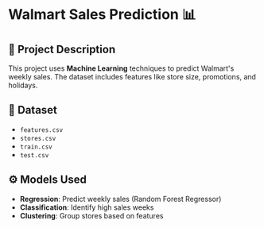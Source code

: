 # Walmart Sales Prediction 📊

## 📝 Project Description
This project uses **Machine Learning** techniques to predict Walmart's weekly sales. The dataset includes features like store size, promotions, and holidays.

## 📁 Dataset
- `features.csv`
- `stores.csv`
- `train.csv`
- `test.csv`

## ⚙️ Models Used
- **Regression**: Predict weekly sales (Random Forest Regressor)
- **Classification**: Identify high sales weeks
- **Clustering**: Group stores based on features
  
